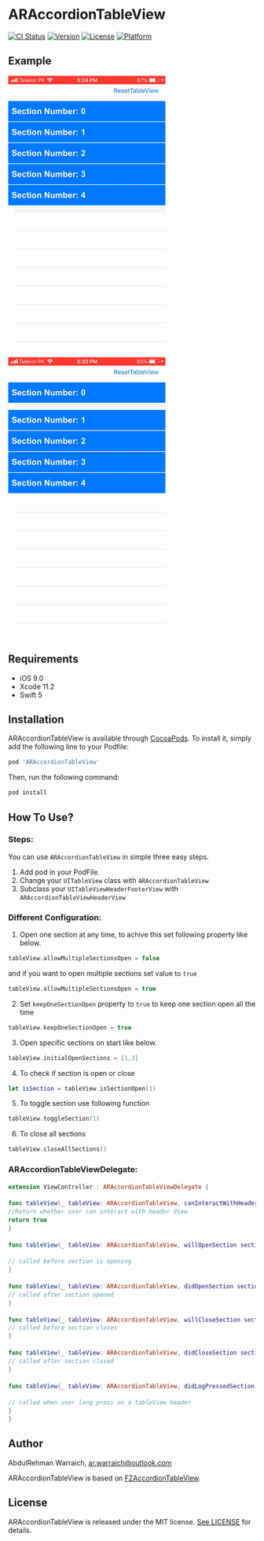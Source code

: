 # ARAccordionTableView

[![CI Status](https://img.shields.io/travis/ar.warraich@outlook.com/ARAccordionTableView.svg?style=flat)](https://travis-ci.org/ar.warraich@outlook.com/ARAccordionTableView)
[![Version](https://img.shields.io/cocoapods/v/ARAccordionTableView.svg?style=flat)](https://cocoapods.org/pods/ARAccordionTableView)
[![License](https://img.shields.io/cocoapods/l/ARAccordionTableView.svg?style=flat)](https://cocoapods.org/pods/ARAccordionTableView)
[![Platform](https://img.shields.io/cocoapods/p/ARAccordionTableView.svg?style=flat)](https://cocoapods.org/pods/ARAccordionTableView)

## Example
![](gifs/first.gif) ![](gifs/second.gif)

## Requirements

- iOS 9.0
- Xcode 11.2
- Swift 5

## Installation

ARAccordionTableView is available through [CocoaPods](https://cocoapods.org). To install
it, simply add the following line to your Podfile:

```ruby
pod 'ARAccordionTableView'
```
Then, run the following command:

```ruby
pod install
```

## How To Use?
### Steps:
You can use  `ARAccordionTableView` in simple three easy steps.
1. Add pod in your PodFile.
2. Change your `UITableView` class with `ARAccordionTableView` 
3. Subclass your `UITableViewHeaderFooterView` with `ARAccordionTableViewHeaderView`


### Different Configuration:
1. Open one section at any time, to achive this set following property like below.
```swift
tableView.allowMultipleSectionsOpen = false
```
and if you want to open multiple sections set value to `true`
```swift
tableView.allowMultipleSectionsOpen = true
```
2. Set `keepOneSectionOpen` property to `true` to keep one section open all the time 
```swift
tableView.keepOneSectionOpen = true
```
3. Open specific sections on start like below.

```swift
tableView.initialOpenSections = [1,3]
```
4. To check if section is open or close 
```swift
let isSection = tableView.isSectionOpen(1)
```
5. To toggle section use following function
```swift
tableView.toggleSection(1)
```
6. To close all sections 
```swift
tableView.closeAllSections()
```

### ARAccordionTableViewDelegate:
```swift
extension ViewController : ARAccordionTableViewDelegate {

func tableView(_ tableView: ARAccordionTableView, canInteractWithHeaderAtSection section: Int) -> Bool {
//Return whether user can interact with header View
return true
}

func tableView(_ tableView: ARAccordionTableView, willOpenSection section: Int, withHeader header: UITableViewHeaderFooterView?) {

// called before section is opening
}

func tableView(_ tableView: ARAccordionTableView, didOpenSection section: Int, withHeader header: UITableViewHeaderFooterView?) {
// called after section opened
}

func tableView(_ tableView: ARAccordionTableView, willCloseSection section: Int, withHeader header: UITableViewHeaderFooterView?) {
// called before section closes
}

func tableView(_ tableView: ARAccordionTableView, didCloseSection section: Int, withHeader header: UITableViewHeaderFooterView?) {
// called after section closed
}

func tableView(_ tableView: ARAccordionTableView, didLogPressedSection section: Int, withHeader header: UITableViewHeaderFooterView?, longPressGestureState state: UIGestureRecognizer.State) {

// called when user long press on a tableView header
}
}
```
## Author

AbdulRehman Warraich, ar.warraich@outlook.com

ARAccordionTableView is based on [FZAccordionTableView](https://github.com/fuzz-productions/FZAccordionTableView).

## License

ARAccordionTableView is released under the MIT license. [See LICENSE](https://github.com/AbdulRehmanWarraich/ARAccordionTableView/blob/master/LICENSE) for details.
